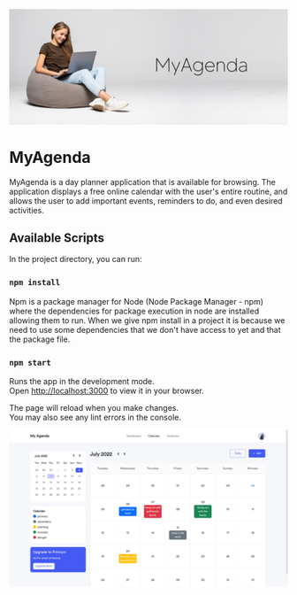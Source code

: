 <img src="./src/assets/img/img1.png" alt="">

# MyAgenda

MyAgenda is a day planner application that is available for browsing. The application displays a free online calendar with the user's entire routine, and allows the user to add important events, reminders to do, and even desired activities.

## Available Scripts

In the project directory, you can run:

### `npm install`

Npm is a package manager for Node (Node Package Manager - npm) where the dependencies for package execution in node are installed allowing them to run. When we give npm install in a project it is because we need to use some dependencies that we don't have access to yet and that the package file.

### `npm start`

Runs the app in the development mode.\
Open [http://localhost:3000](http://localhost:3000) to view it in your browser.

The page will reload when you make changes.\
You may also see any lint errors in the console.


<img src="./src/assets/img/img2.png" alt="">
